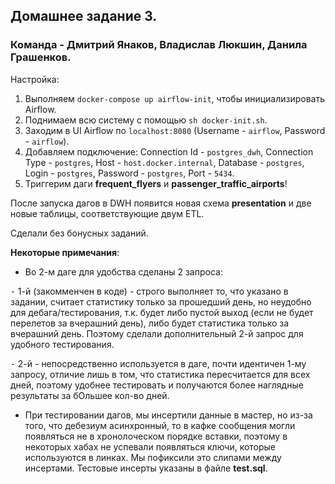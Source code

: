 ## Домашнее задание 3.
### Команда - Дмитрий Янаков, Владислав Люкшин, Данила Грашенков.

Настройка:
1) Выполняем `docker-compose up airflow-init`, чтобы инициализировать Airflow.
2) Поднимаем всю систему с помощью `sh docker-init.sh`.
3) Заходим в UI Airflow по `localhost:8080` (Username - `airflow`, Password - `airflow`).
4) Добавляем подключение: Connection Id - `postgres_dwh`, Connection Type - `postgres`, Host - `host.docker.internal`, Database - `postgres`, Login - `postgres`, Password - `postgres`, Port - `5434`.
5) Триггерим даги **frequent_flyers** и **passenger_traffic_airports**!

После запуска дагов в DWH появится новая схема **presentation** и две новые таблицы, соответствующие двум ETL.

Сделали без бонусных заданий. 

**Некоторые примечания**:
* Во 2-м даге для удобства сделаны 2 запроса:

 ⁃ 1-й (закомменчен в коде) - строго выполняет то, что указано в задании, считает статистику только за прошедший день, но неудобно для дебага/тестирования, т.к. будет либо пустой выход (если не будет перелетов за вчерашний день), либо будет статистика только за вчерашний день. Поэтому сделали дополнительный 2-й запрос для удобного тестирования.
 
 ⁃ 2-й - непосредственно используется в даге, почти идентичен 1-му запросу, отличие лишь в том, что статистика пересчитается для всех дней, поэтому удобнее тестировать и получаются более наглядные результаты за бОльшее кол-во дней.
 
* При тестировании дагов, мы инсертили данные в мастер, но из-за того, что дебезиум асинхронный, то в кафке сообщения могли появляться не в хронолоческом порядке вставки, поэтому в некоторых хабах не успевали появляться ключи, которые используются в линках. Мы пофиксили это слипами между инсертами. Тестовые инсерты указаны в файле **test.sql**.

